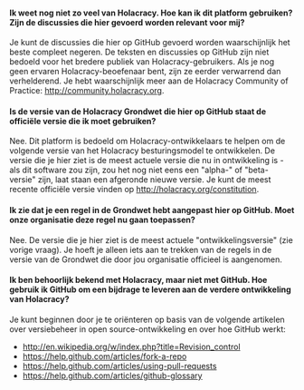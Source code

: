 #### Ik weet nog niet zo veel van Holacracy. Hoe kan ik dit platform gebruiken? Zijn de discussies die hier gevoerd worden relevant voor mij?

Je kunt de discussies die hier op GitHub gevoerd worden waarschijnlijk het beste compleet negeren. De teksten en discussies op GitHub zijn niet bedoeld voor het bredere publiek van Holacracy-gebruikers. Als je nog geen ervaren Holacracy-beoefenaar bent, zijn ze eerder verwarrend dan verhelderend. Je hebt waarschijnlijk meer aan de Holacracy Community of Practice: http://community.holacracy.org.

#### Is de versie van de Holacracy Grondwet die hier op GitHub staat de officiële versie die ik moet gebruiken?

Nee. Dit platform is bedoeld om Holacracy-ontwikkelaars te helpen om de volgende versie van het Holacracy besturingsmodel te ontwikkelen. De versie die je hier ziet is de meest actuele versie die nu in ontwikkeling is - als dit software zou zijn, zou het nog niet eens een "alpha-" of "beta-versie" zijn, laat staan een afgeronde nieuwe versie. Je kunt de meest recente officiële versie vinden op http://holacracy.org/constitution.

#### Ik zie dat je een regel in de Grondwet hebt aangepast hier op GitHub. Moet onze organisatie deze regel nu gaan toepassen?

Nee. De versie die je hier ziet is de meest actuele "ontwikkelingsversie" (zie vorige vraag). Je hoeft je alleen iets aan te trekken van de regels in de versie van de Grondwet die door jou organisatie officieel is aangenomen.

#### Ik ben behoorlijk bekend met Holacracy, maar niet met GitHub. Hoe gebruik ik GitHub om een bijdrage te leveren aan de verdere ontwikkeling van Holacracy?

Je kunt beginnen door je te oriënteren op basis van de volgende artikelen over versiebeheer in open source-ontwikkeling en over hoe GitHub werkt:

- http://en.wikipedia.org/w/index.php?title=Revision_control
- https://help.github.com/articles/fork-a-repo
- https://help.github.com/articles/using-pull-requests
- https://help.github.com/articles/github-glossary
